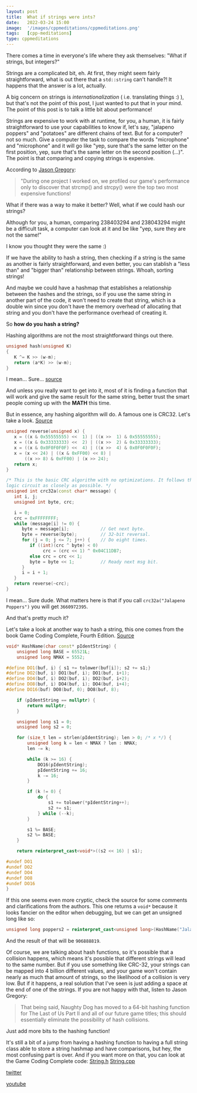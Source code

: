 ```yaml
---
layout: post
title:  What if strings were ints?
date:   2022-03-24 15:00
image:  '/images/cppmeditations/cppmeditations.png'
tags:   [cpp-meditations]
type: cppmeditations
---
```


There comes a time in everyone's life where they ask themselves: "What if strings, but integers?"

Strings are a complicated bit, eh. At first, they might seem fairly straightforward, what is out there that a `std::string` can't handle?! It happens that the answer is a lot, actually.

A big concern on strings is *internationalization* ( i.e. translating things :) ), but that's not the point of this post, I just wanted to put that in your mind. The point of this post is to talk a little bit about performance!

Strings are expensive to work with at runtime, for you, a human, it is fairly straightforward to use your capabilities to know if, let's say, "jalapeno poppers" and "potatoes" are different chains of text. But for a computer? not so much. Give a computer the task to compare the words "microphone" and "microphone" and it will go like "yep, sure that's the same letter on the first position, yep, sure that's the same letter on the second position (...)". The point is that comparing and copying strings is expensive.

According to [Jason Gregory](https://www.gameenginebook.com/):
> "During one project I worked on, we profiled our game's performance only to discover that strcmp() and strcpy() were the top two most expensive functions!

What if there was a way to make it better? Well, what if we could hash our strings?

Although for you, a human, comparing 238403294 and 238043294 might be a difficult task, a computer can look at it and be like "yep, sure they are not the same!"

I know you thought they were the same :)

If we have the ability to hash a string, then checking if a string is the same as another is fairly straightforward, and even better, you can stablish a "less than" and "bigger than" relationship between strings. Whoah, sorting strings!

And maybe we could have a hashmap that establishes a relationship between the hashes and the strings, so if you use the same string in another part of the code, it won't need to create that string, which is a double win since you don't have the memory overhead of allocating that string and you don't have the performance overhead of creating it.

So **how do you hash a string?**

Hashing algorithms are not the most straightforward things out there.

```cpp
unsigned hash(unsigned K)
{
   K ^= K >> (w-m); 
   return (a*K) >> (w-m);
}
```

I mean... Sure... [source](https://en.wikipedia.org/wiki/Hash_function#Multiplicative_hashing)

And unless you really want to get into it, most of it is finding a function that will work and give the same result for the same string, better trust the smart people coming up with the **MATH** this time.

But in essence, any hashing algorithm will do. A famous one is CRC32. Let's take a look. [Source](https://stackoverflow.com/questions/34153765/generate-checksum-for-string)

```cpp
unsigned reverse(unsigned x) {
   x = ((x & 0x55555555) <<  1) | ((x >>  1) & 0x55555555);
   x = ((x & 0x33333333) <<  2) | ((x >>  2) & 0x33333333);
   x = ((x & 0x0F0F0F0F) <<  4) | ((x >>  4) & 0x0F0F0F0F);
   x = (x << 24) | ((x & 0xFF00) << 8) |
       ((x >> 8) & 0xFF00) | (x >> 24);
   return x;
}

/* This is the basic CRC algorithm with no optimizations. It follows the
logic circuit as closely as possible. */
unsigned int crc32a(const char* message) {
   int i, j;
   unsigned int byte, crc;

   i = 0;
   crc = 0xFFFFFFFF;
   while (message[i] != 0) {
      byte = message[i];            // Get next byte.
      byte = reverse(byte);         // 32-bit reversal.
      for (j = 0; j <= 7; j++) {    // Do eight times.
         if ((int)(crc ^ byte) < 0)
              crc = (crc << 1) ^ 0x04C11DB7;
         else crc = crc << 1;
         byte = byte << 1;          // Ready next msg bit.
      }
      i = i + 1;
   }
   return reverse(~crc);
}
```

I mean... Sure dude. What matters here is that if you call `crc32a("Jalapeno Poppers")` you will get `3660972395`. 

And that's pretty much it? 

Let's take a look at another way to hash a string, this one comes from the book Game Coding Complete, Fourth Edition. [Source](https://github.com/MikeMcShaffry/gamecode4/blob/master/Source/GCC4/Utilities/String.cpp)

```cpp
void* HashName(char const* pIdentString) {
	unsigned long BASE = 65521L;
	unsigned long NMAX = 5552;

#define DO1(buf, i) { s1 += tolower(buf[i]); s2 += s1;}
#define DO2(buf, i) DO1(buf, i); DO1(buf, i+1);
#define DO4(buf, i) DO2(buf, i); DO2(buf, i+2);
#define DO8(buf, i) DO4(buf, i); DO4(buf, i+4);
#define DO16(buf) DO8(buf, 0); DO8(buf, 8);

	if (pIdentString == nullptr) {
		return nullptr;
	}

	unsigned long s1 = 0;
	unsigned long s2 = 0;

	for (size_t len = strlen(pIdentString); len > 0; /* x */) {
		unsigned long k = len < NMAX ? len : NMAX;
		len -= k;

		while (k >= 16) {
			DO16(pIdentString);
			pIdentString += 16;
			k -= 16;
		}

		if (k != 0) {
			do {
				s1 += tolower(*pIdentString++);
				s2 += s1;
			} while (--k);
		}

		s1 %= BASE;
		s2 %= BASE;
	}

	return reinterpret_cast<void*>((s2 << 16) | s1);

#undef DO1
#undef DO2
#undef DO4
#undef DO8
#undef DO16
}
```

If this one seems even more cryptic, check the source for some comments and clarifications from the authors. This one returns a `void*` because it looks fancier on the editor when debugging, but we can get an unsigned long like so:

```cpp
unsigned long poppers2 = reinterpret_cast<unsigned long>(HashName("Jalapeno Poppers"));
```

And the result of that will be `906888819`.

Of course, we are talking about hash functions, so it's possible that a collision happens, which means it's possible that different strings will lead to the same number. But if you use something like CRC-32, your strings can be mapped into 4 billion different values, and your game won't contain nearly as much that amount of strings, so the likelihood of a collision is very low. But if it happens, a real solution that I've seen is just adding a space at the end of one of the strings. If you are not happy with that, listen to Jason Gregory:

> That being said, Naughty Dog has moved to a 64-bit hashing function for The Last of Us Part II and all of our future game titles; this should essentially eliminate the possibility of hash collisions.

Just add more bits to the hashing function!

It's still a bit of a jump from having a hashing function to having a full string class able to store a string hashmap and have comparisons, but hey, the most confusing part is over. And if you want more on that, you can look at the Game Coding Complete code: [String.h](https://github.com/MikeMcShaffry/gamecode4/blob/master/Source/GCC4/Utilities/String.h) [String.cpp](https://github.com/MikeMcShaffry/gamecode4/blob/master/Source/GCC4/Utilities/String.cpp)

[twitter](https://twitter.com/guilhermepo2)

[youtube](https://www.youtube.com/channel/UCOIlr-LtVmaIRdI0oe2lthg)
